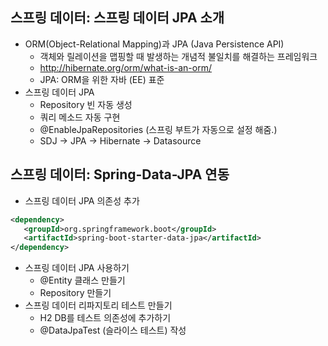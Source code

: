 ## 스프링 데이터: 스프링 데이터 JPA 소개
- ORM(Object-Relational Mapping)과 JPA (Java Persistence API)
    * 객체와 릴레이션을 맵핑할 때 발생하는 개념적 불일치를 해결하는 프레임워크
    * http://hibernate.org/orm/what-is-an-orm/
    * JPA: ORM을 위한 자바 (EE) 표준
- 스프링 데이터 JPA
    * Repository 빈 자동 생성
    * 쿼리 메소드 자동 구현
    * @EnableJpaRepositories (스프링 부트가 자동으로 설정 해줌.)
    * SDJ -> JPA -> Hibernate -> Datasource

## 스프링 데이터: Spring-Data-JPA 연동
- 스프링 데이터 JPA 의존성 추가

```xml
<dependency>
   <groupId>org.springframework.boot</groupId>
   <artifactId>spring-boot-starter-data-jpa</artifactId>
</dependency>
```

- 스프링 데이터 JPA 사용하기
  * @Entity 클래스 만들기
  * Repository 만들기
- 스프링 데이터 리파지토리 테스트 만들기
  * H2 DB를 테스트 의존성에 추가하기
  * @DataJpaTest (슬라이스 테스트) 작성